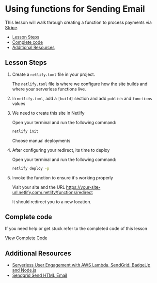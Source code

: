 # Using functions for Sending Email

This lesson will walk through creating a function to process payments via [Stripe](https://www.stripe.com/).

- [Lesson Steps](#lesson-steps)
- [Complete code](#complete-code)
- [Additional Resources](#additional-resources)

## Lesson Steps

1. Create a `netlify.toml` file in your project.

    The `netlify.toml` file is where we configure how the site builds and where your serverless functions live.

2. In `netlify.toml`, add a `[build]` section and add `publish` and `functions` values

3. We need to create this site in Netlify

    Open your terminal and run the following command:

    ```bash
    netlify init
    ```

    Choose manual deployments

5. After configuring your redirect, its time to deploy

    Open your terminal and run the following command:

    ```bash
    netlify deploy -p
    ```

6. Invoke the function to ensure it's working properly

    Visit your site and the URL https://your-site-url.netlify.com/.netlify/functions/redirect

    It should redirect you to a new location.







## Complete code

If you need help or get stuck refer to the completed code of this lesson

[View Complete Code](https://github.com/DavidWells/netlify-functions-workshop/tree/master/lessons-code-complete/use-cases/7-sending-emails)


## Additional Resources

- [Serverless User Engagement with AWS Lambda, SendGrid, BadgeUp and Node.js](https://codeburst.io/serverless-user-engagement-with-aws-lambda-sendgrid-badgeup-and-node-js-53cdc4fa1ddd)
- [Sendgrid Send HTML Email](https://github.com/BadgeUp/badgeup-serverless-email-demo/blob/a686df908d77713271142dbae285f322db670969/index.js)
